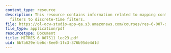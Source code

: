 ```yaml
---
content_type: resource
description: This resource contains information related to mapping continuous-time
  filters to discrete-time filters.
file: https://ol-ocw-studio-app-qa.s3.amazonaws.com/courses/res-6-007-signals-and-systems-spring-2011/6b7a629ebe6c8ee01fc3376b95de4d1d_MITRES_6_007S11_lec23.pdf
file_type: application/pdf
resourcetype: Document
title: MITRES_6_007S11_lec23.pdf
uid: 6b7a629e-be6c-8ee0-1fc3-376b95de4d1d
---
```

